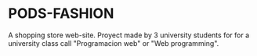 # PODS-FASHION
A shopping store web-site.
Proyect made by 3 university students for for a university class call "Programacion web" or "Web programming".
